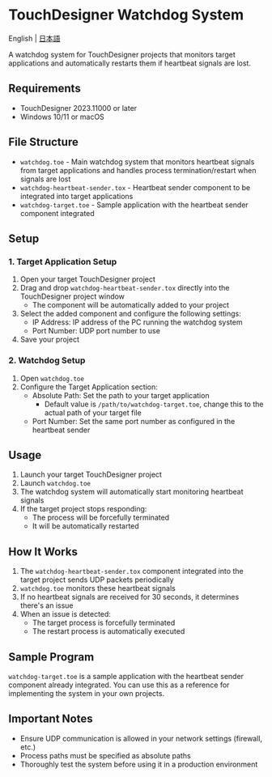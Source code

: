 # TouchDesigner Watchdog System

English | [日本語](README_ja.md)

A watchdog system for TouchDesigner projects that monitors target applications and automatically restarts them if heartbeat signals are lost.

## Requirements

- TouchDesigner 2023.11000 or later
- Windows 10/11 or macOS

## File Structure

- `watchdog.toe` - Main watchdog system that monitors heartbeat signals from target applications and handles process termination/restart when signals are lost
- `watchdog-heartbeat-sender.tox` - Heartbeat sender component to be integrated into target applications
- `watchdog-target.toe` - Sample application with the heartbeat sender component integrated

## Setup

### 1. Target Application Setup

1. Open your target TouchDesigner project
2. Drag and drop `watchdog-heartbeat-sender.tox` directly into the TouchDesigner project window
   - The component will be automatically added to your project
3. Select the added component and configure the following settings:
   - IP Address: IP address of the PC running the watchdog system
   - Port Number: UDP port number to use
4. Save your project

### 2. Watchdog Setup

1. Open `watchdog.toe`
2. Configure the Target Application section:
   - Absolute Path: Set the path to your target application
     - Default value is `/path/to/watchdog-target.toe`, change this to the actual path of your target file
   - Port Number: Set the same port number as configured in the heartbeat sender

## Usage

1. Launch your target TouchDesigner project
2. Launch `watchdog.toe`
3. The watchdog system will automatically start monitoring heartbeat signals
4. If the target project stops responding:
   - The process will be forcefully terminated
   - It will be automatically restarted

## How It Works

1. The `watchdog-heartbeat-sender.tox` component integrated into the target project sends UDP packets periodically
2. `watchdog.toe` monitors these heartbeat signals
3. If no heartbeat signals are received for 30 seconds, it determines there's an issue
4. When an issue is detected:
   - The target process is forcefully terminated
   - The restart process is automatically executed

## Sample Program

`watchdog-target.toe` is a sample application with the heartbeat sender component already integrated. You can use this as a reference for implementing the system in your own projects.

## Important Notes

- Ensure UDP communication is allowed in your network settings (firewall, etc.)
- Process paths must be specified as absolute paths
- Thoroughly test the system before using it in a production environment